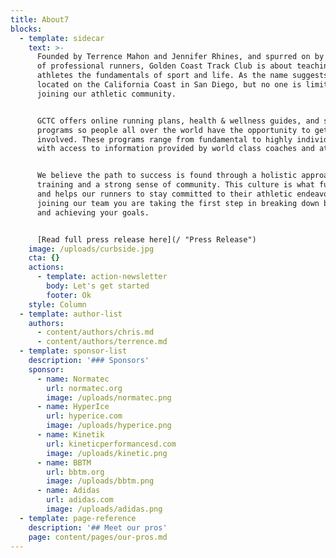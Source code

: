 ```yaml
---
title: About7
blocks:
  - template: sidecar
    text: >-
      Founded by Terrence Mahon and Jennifer Rhines, and spurred on by our team
      of professional runners, Golden Coast Track Club is about teaching
      athletes the fundamentals of sport and life. As the name suggests we are
      located on the California Coast in San Diego, but no one is limited from
      joining our athletic community.


      GCTC offers online running plans, health & wellness guides, and strength
      programs so people all over the world have the opportunity to get
      involved. These programs range from fundamental to highly individualized,
      with access to information provided by world class coaches and athletes.


      We believe the path to success is found through a holistic approach to
      training and a strong sense of community. This culture is what fuels GCTC,
      and helps our runners to stay committed to their athletic endeavors. By
      joining our team you are taking the first step in breaking down barriers
      and achieving your goals.


      [Read full press release here](/ "Press Release")
    image: /uploads/curbside.jpg
    cta: {}
    actions:
      - template: action-newsletter
        body: Let's get started
        footer: Ok
    style: Column
  - template: author-list
    authors:
      - content/authors/chris.md
      - content/authors/terrence.md
  - template: sponsor-list
    description: '### Sponsors'
    sponsor:
      - name: Normatec
        url: normatec.org
        image: /uploads/normatec.png
      - name: HyperIce
        url: hyperice.com
        image: /uploads/hyperice.png
      - name: Kinetik
        url: kineticperformancesd.com
        image: /uploads/kinetic.png
      - name: BBTM
        url: bbtm.org
        image: /uploads/bbtm.png
      - name: Adidas
        url: adidas.com
        image: /uploads/adidas.png
  - template: page-reference
    description: '## Meet our pros'
    page: content/pages/our-pros.md
---
```

